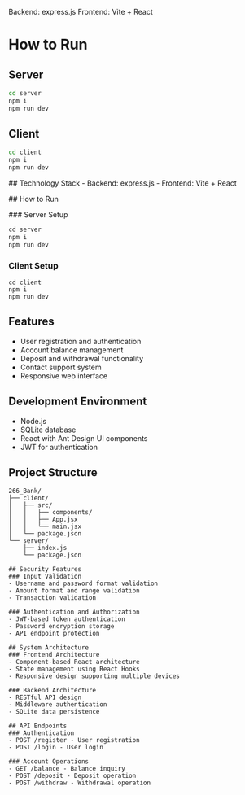 Backend: express.js
Frontend: Vite + React
# How to Run

## Server
```bash
cd server
npm i
npm run dev
```
## Client
```bash
cd client
npm i
npm run dev
```
## Technology Stack
- Backend: express.js
- Frontend: Vite + React

## How to Run

### Server Setup
```bash
cd server
npm i
npm run dev
```
### Client Setup
```
cd client
npm i
npm run dev
```
## Features
- User registration and authentication
- Account balance management
- Deposit and withdrawal functionality
- Contact support system
- Responsive web interface

## Development Environment
- Node.js
- SQLite database
- React with Ant Design UI components
- JWT for authentication


## Project Structure
```tree
266_Bank/
├── client/
│   ├── src/
│   │   ├── components/
│   │   ├── App.jsx
│   │   └── main.jsx
│   └── package.json
└── server/
    ├── index.js
    └── package.json

## Security Features
### Input Validation
- Username and password format validation
- Amount format and range validation
- Transaction validation

### Authentication and Authorization
- JWT-based token authentication
- Password encryption storage
- API endpoint protection

## System Architecture
### Frontend Architecture
- Component-based React architecture
- State management using React Hooks
- Responsive design supporting multiple devices

### Backend Architecture
- RESTful API design
- Middleware authentication
- SQLite data persistence

## API Endpoints
### Authentication
- POST /register - User registration
- POST /login - User login

### Account Operations
- GET /balance - Balance inquiry
- POST /deposit - Deposit operation
- POST /withdraw - Withdrawal operation